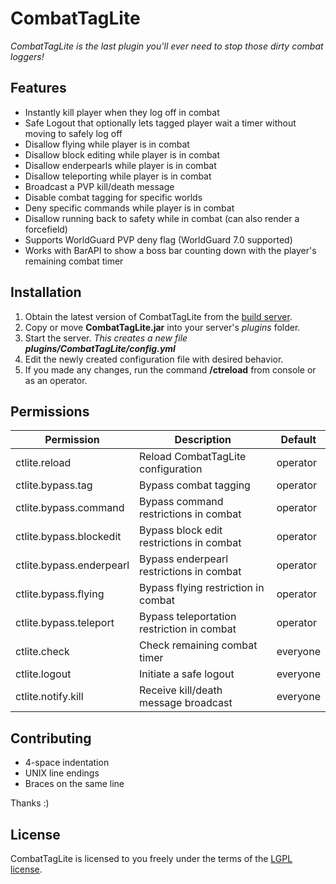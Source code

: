 # CombatTagLite

*CombatTagLite is the last plugin you'll ever need to stop those dirty combat loggers!*

## Features

* Instantly kill player when they log off in combat
* Safe Logout that optionally lets tagged player wait a timer without moving to safely log off
* Disallow flying while player is in combat
* Disallow block editing while player is in combat
* Disallow enderpearls while player is in combat
* Disallow teleporting while player is in combat
* Broadcast a PVP kill/death message
* Disable combat tagging for specific worlds
* Deny specific commands while player is in combat
* Disallow running back to safety while in combat (can also render a forcefield)
* Supports WorldGuard PVP deny flag (WorldGuard 7.0 supported)
* Works with BarAPI to show a boss bar counting down with the player's remaining combat timer

## Installation

1. Obtain the latest version of CombatTagLite from the [build server](https://drone.io/github.com/zenith4183/CombatTagLite/files).
2. Copy or move **CombatTagLite.jar** into your server's *plugins* folder.
3. Start the server. _This creates a new file **plugins/CombatTagLite/config.yml**_
4. Edit the newly created configuration file with desired behavior.
5. If you made any changes, run the command **/ctreload** from console or as an operator.

## Permissions

| **Permission**           | **Description**                            | **Default** |
| -------------------------| ------------------------------------------ | ----------- |
| ctlite.reload            | Reload CombatTagLite configuration         | operator    |
| ctlite.bypass.tag        | Bypass combat tagging                      | operator    |
| ctlite.bypass.command    | Bypass command restrictions in combat      | operator    |
| ctlite.bypass.blockedit  | Bypass block edit restrictions in combat   | operator    |
| ctlite.bypass.enderpearl | Bypass enderpearl restrictions in combat   | operator    |
| ctlite.bypass.flying     | Bypass flying restriction in combat        | operator    |
| ctlite.bypass.teleport   | Bypass teleportation restriction in combat | operator    |
| ctlite.check             | Check remaining combat timer               | everyone    |
| ctlite.logout            | Initiate a safe logout                     | everyone    |
| ctlite.notify.kill       | Receive kill/death message broadcast       | everyone    |

## Contributing

* 4-space indentation
* UNIX line endings
* Braces on the same line

Thanks :)

## License

CombatTagLite is licensed to you freely under the terms of the [LGPL license](https://www.gnu.org/licenses/lgpl.html).

